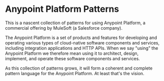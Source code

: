# Anypoint Platform Patterns

This is a nascent collection of patterns for using Anypoint Platform, a commercial offering by MuleSoft (a Salesforce company).

The Anypoint Platform is a set of products and features for developing and operating various types of cloud-native software components and services, including integration applications and HTTP APIs.
When we say "using" the Anypoint Platform we therefore mean using it to architect, design, implement, and operate these software components and services.

As this collection of patterns grows, it will form a coherent and complete pattern language for the Anypoint Platform. At least that's the vision.